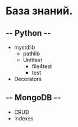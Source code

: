База знаний.
===========

-- Python --
------------
* mystdlib
  * pathlib
  * Unittest
    * file4test
    * test
* Decorators


-- MongoDB --
-------------
* CRUD
* Indexes